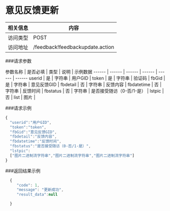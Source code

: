 # 意见反馈更新
 相关信息 | 内容
 ------ | ------
 访问类型 | POST
 访问地址 | /feedback!feedbackupdate.action

###请求参数

 参数名称 | 是否必填 | 类型 | 说明 | 示例数据
 ------ | ------ | ------ | ------ | ------ | ------
 userid | 是 | 字符串 | 用户GID | 
 token | 是 | 字符串 | 验证码 | 
 fbGid | 是 | 字符串 | 意见反馈GID | 
 fbdetail | 否 | 字符串 | 反馈内容 | 
 fbdatetime | 否 | 字符串 | 反馈时间 | 
 fbstatus | 否 | 字符串 | 是否接受随访（0-否/1-是） | 
 lstpic | 否 | list | 图片 | 


###请求示例
```javascript
{
  "userid":"用户GID",
  "token":"token",
  "fbGid":"意见反馈GID",
  "fbdetail":"反馈内容",
  "fbdatetime":"反馈时间",
  "fbstatus":"是否接受随访（0-否/1-是）",
  "lstpic":
  ["图片二进制流字符串","图片二进制流字符串","图片二进制流字符串"]
}
```

###返回结果示例

```javascript
  {
     "code": 1,
     "message": "更新成功",
     "result_data":null

  }



```
